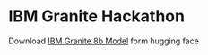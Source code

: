 # IBM Granite Hackathon

Download [IBM Granite 8b Model](https://huggingface.co/ibm-granite/granite-3.1-8b-base) form hugging face
